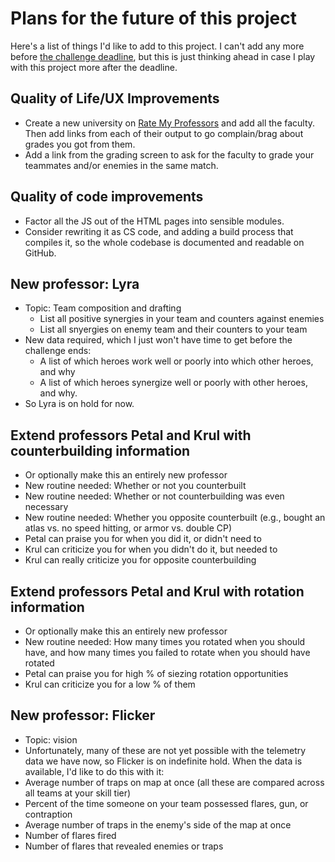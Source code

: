 
# Plans for the future of this project

Here's a list of things I'd like to add to this project.  I can't add any
more before
[the challenge deadline](https://developer.vainglorygame.com/rules),
but this is just thinking ahead in case I play with this project more after
the deadline.

## Quality of Life/UX Improvements

 * Create a new university on [Rate My
   Professors](http://www.ratemyprofessors.com/) and add all the faculty.
   Then add links from each of their output to go complain/brag about grades
   you got from them.
 * Add a link from the grading screen to ask for the faculty to grade your
   teammates and/or enemies in the same match.

## Quality of code improvements

 * Factor all the JS out of the HTML pages into sensible modules.
 * Consider rewriting it as CS code, and adding a build process that
   compiles it, so the whole codebase is documented and readable on GitHub.

## New professor: Lyra

 * Topic: Team composition and drafting
    * List all positive synergies in your team and counters against enemies
    * List all snyergies on enemy team and their counters to your team
 * New data required, which I just won't have time to get before the
   challenge ends:
    * A list of which heroes work well or poorly into which other heroes,
      and why
    * A list of which heroes synergize well or poorly with other heroes,
      and why.
 * So Lyra is on hold for now.

## Extend professors Petal and Krul with counterbuilding information

 * Or optionally make this an entirely new professor
 * New routine needed:  Whether or not you counterbuilt
 * New routine needed:  Whether or not counterbuilding was even necessary
 * New routine needed:  Whether you opposite counterbuilt (e.g., bought an
   atlas vs. no speed hitting, or armor vs. double CP)
 * Petal can praise you for when you did it, or didn't need to
 * Krul can criticize you for when you didn't do it, but needed to
 * Krul can really criticize you for opposite counterbuilding

## Extend professors Petal and Krul with rotation information

 * Or optionally make this an entirely new professor
 * New routine needed:  How many times you rotated when you should have,
   and how many times you failed to rotate when you should have rotated
 * Petal can praise you for high % of siezing rotation opportunities
 * Krul can criticize you for a low % of them

## New professor: Flicker

 * Topic: vision
 * Unfortunately, many of these are not yet possible with the telemetry data
   we have now, so Flicker is on indefinite hold.  When the data is
   available, I'd like to do this with it:
 * Average number of traps on map at once (all these are compared across
   all teams at your skill tier)
 * Percent of the time someone on your team possessed flares, gun, or
   contraption
 * Average number of traps in the enemy's side of the map at once
 * Number of flares fired
 * Number of flares that revealed enemies or traps
